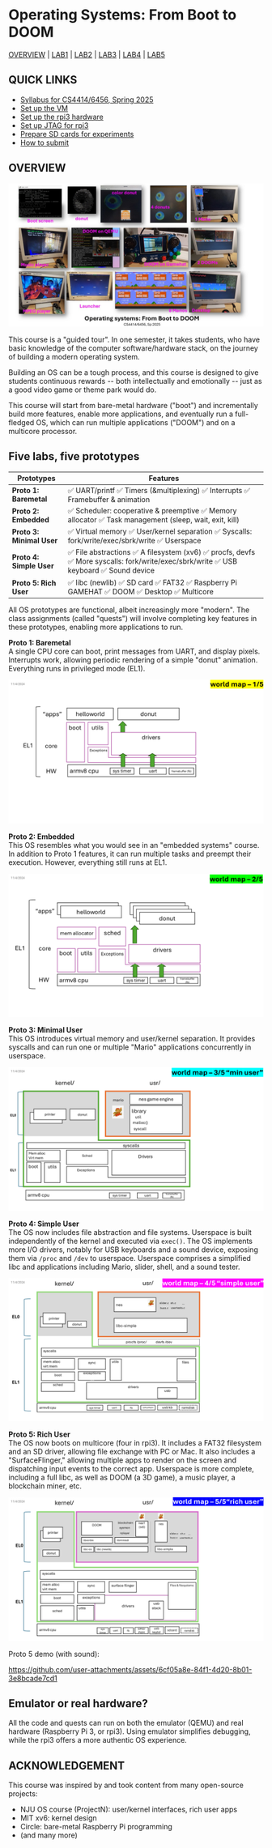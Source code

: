 # Operating Systems: From Boot to DOOM

[OVERVIEW](https://github.com/fxlin/cs4414-main) |
[LAB1](https://github.com/fxlin/uva-os-world1) |
[LAB2](https://github.com/fxlin/uva-os-world2) |
[LAB3](https://github.com/fxlin/uva-os-world3) |
[LAB4](https://github.com/fxlin/uva-os-world4) |
[LAB5](https://github.com/fxlin/uva-os-world5) 

## QUICK LINKS

- [Syllabus for CS4414/6456, Spring 2025](syllabus-25sp.md)
- [Set up the VM](vm/vmware.md)
- [Set up the rpi3 hardware](rpi3/rpi3-setup.md)
- [Set up JTAG for rpi3 ](jtag/jtag.md)
- [Prepare SD cards for experiments](../make-sd/README-make-sd.md)
- [How to submit](submission.md)


## OVERVIEW

![collage](collage-ordered.jpg)

This course is a "guided tour". In one semester, it takes students, who have basic knowledge of the computer software/hardware stack, on the journey of building a modern operating system.

Building an OS can be a tough process, and this course is designed to give students continuous rewards -- both intellectually and emotionally -- just as a good video game or theme park would do.

This course will start from bare-metal hardware ("boot") and incrementally build more features, enable more applications, and eventually run a full-fledged OS, which can run multiple applications ("DOOM") and on a multicore processor.

## Five labs, five prototypes

| Prototypes       | Features                                                                 |
|------------------|--------------------------------------------------------------------------|
| **Proto 1: Baremetal** | ✅ UART/printf ✅ Timers (&multiplexing) ✅ Interrupts ✅ Framebuffer & animation |
| **Proto 2: Embedded**  | ✅ Scheduler: cooperative & preemptive ✅ Memory allocator ✅ Task management (sleep, wait, exit, kill) |
| **Proto 3: Minimal User** | ✅ Virtual memory ✅ User/kernel separation ✅ Syscalls: fork/write/exec/sbrk/write ✅ Userspace |
| **Proto 4: Simple User**  | ✅ File abstractions ✅ A filesystem (xv6) ✅ procfs, devfs ✅ More syscalls: fork/write/exec/sbrk/write ✅ USB keyboard ✅ Sound device |
| **Proto 5: Rich User**    | ✅ libc (newlib) ✅ SD card ✅ FAT32 ✅ Raspberry Pi GAMEHAT ✅ DOOM ✅ Desktop ✅ Multicore |

All OS prototypes are functional, albeit increasingly more "modern". 
The class assignments (called "quests") will involve completing key features in these prototypes, enabling more applications to run.

**Proto 1: Baremetal**  
    A single CPU core can boot, print messages from UART, and display pixels. Interrupts work, allowing periodic rendering of a simple "donut" animation. Everything runs in privileged mode (EL1).

<!-- ✅ UART/printf ✅ Timers (&multiplexing) ✅ Interrupts ✅ Framebuffer & animation -->



![alt text](Slide1.PNG)

**Proto 2: Embedded**  
    This OS resembles what you would see in an "embedded systems" course. In addition to Proto 1 features, it can run multiple tasks and preempt their execution. However, everything still runs at EL1.

<!-- ✅ Scheduler: cooperative & preemptive
✅ Memory allocator (simple)
✅ Task management (sleep, wait, exit, kill) -->

![alt text](Slide3.PNG)

**Proto 3: Minimal User**  
    This OS introduces virtual memory and user/kernel separation. It provides syscalls and can run one or multiple "Mario" applications concurrently in userspace.

<!-- ✅ Virtual memory
✅ User/kernel separation
✅ Syscalls: fork/write/exec/sbrk/write
✅ Userspace -->

![alt text](Slide5.PNG)

**Proto 4: Simple User**  
    The OS now includes file abstraction and file systems. Userspace is built independently of the kernel and executed via `exec()`. The OS implements more I/O drivers, 
    notably for USB keyboards and a sound device, exposing them via `/proc` and `/dev` to userspace. Userspace comprises a simplified libc and applications including Mario, slider, shell, and a sound tester.

<!-- ✅ File abstractions
✅ A filesystem (xv6)
✅ procfs, devfs

✅ More syscalls: fork/write/exec/sbrk/write
✅ USB keyboard
✅ Sound device -->

![alt text](Slide7.PNG)

**Proto 5: Rich User**  
    The OS now boots on multicore (four in rpi3). It includes a FAT32 filesystem and an SD driver, allowing file exchange with PC or Mac. It also includes a "SurfaceFlinger," allowing multiple apps to render on the screen and dispatching input events to the correct app. Userspace is more complete, including a full libc, as well as DOOM (a 3D game), a music player, a blockchain miner, etc.
<!-- 
✅ libc (newlib)
✅ SD card
✅ FAT32
✅ Raspberry Pi GAMEHAT

✅ DOOM
✅ Desktop
✅ Multicore -->



![alt text](Slide9.PNG)


Proto 5 demo (with sound):

https://github.com/user-attachments/assets/6cf05a8e-84f1-4d20-8b01-3e8bcade7cd1

## Emulator or real hardware? 
All the code and quests can run on both the emulator (QEMU) and real hardware (Raspberry Pi 3, or rpi3). 
Using emulator simplifies debugging, while the rpi3 offers a more authentic OS experience. 

## ACKNOWLEDGEMENT

This course was inspired by and took content from many open-source projects:

- NJU OS course (ProjectN): user/kernel interfaces, rich user apps
- MIT xv6: kernel design
- Circle: bare-metal Raspberry Pi programming
- (and many more)
